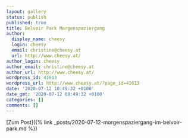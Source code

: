 ```yaml
---
layout: gallery
status: publish
published: true
title: Belvoir Park Morgenspaziergang
author:
  display_name: cheesy
  login: cheesy
  email: christine@cheesy.at
  url: http://www.cheesy.at/
author_login: cheesy
author_email: christine@cheesy.at
author_url: http://www.cheesy.at/
wordpress_id: 41613
wordpress_url: http://www.cheesy.at/?page_id=41613
date: '2020-07-12 10:49:32 +0100'
date_gmt: '2020-07-12 08:49:32 +0100'
categories: []
comments: []
---
```

<!-- wp:core-embed/wordpress {"url":"http://www.cheesy.at/2020/07/morgenspaziergang-im-belvoir-park/","type":"rich","providerNameSlug":"cheesy-at","className":""} -->
[Zum Post]({% link _posts/2020-07-12-morgenspaziergang-im-belvoir-park.md %})
<!-- /wp:core-embed/wordpress -->
<!-- wp:paragraph --><!-- /wp:paragraph -->
